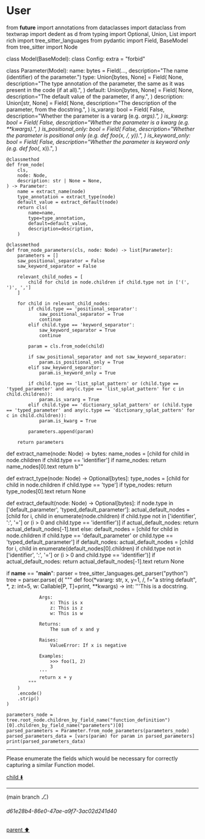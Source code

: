 # User

from __future__ import annotations
from dataclasses import dataclass
from textwrap import dedent as d
from typing import Optional, Union, List
import rich
import tree_sitter_languages
from pydantic import Field, BaseModel
from tree_sitter import Node

class Model(BaseModel):
    class Config:
        extra = "forbid"

class Parameter(Model):
    name: bytes = Field(..., description="The name (identifier) of the parameter.")
    type: Union[bytes, None] = Field(
        None,
        description="The type annotation of the parameter, the same as it was present in the code (if at all).",
    )
    default: Union[bytes, None] = Field(
        None,
        description="The default value of the parameter, if any.",
    )
    description: Union[str, None] = Field(
        None,
        description="The description of the parameter, from the docstring.",
    )
    is_vararg: bool = Field(
        False,
        description="Whether the parameter is a vararg (e.g. *args).",
    )
    is_kwarg: bool = Field(
        False,
        description="Whether the parameter is a kwarg (e.g. **kwargs).",
    )
    is_positional_only: bool = Field(
        False,
        description="Whether the parameter is positional only (e.g. def foo(x, /, y)).",
    )
    is_keyword_only: bool = Field(
        False,
        description="Whether the parameter is keyword only (e.g. def foo(*, x)).",
    )

    @classmethod
    def from_node(
        cls,
        node: Node,
        description: str | None = None,
    ) -> Parameter:
        name = extract_name(node)
        type_annotation = extract_type(node)
        default_value = extract_default(node)
        return cls(
            name=name,
            type=type_annotation,
            default=default_value,
            description=description,
        )

    @classmethod
    def from_node_parameters(cls, node: Node) -> list[Parameter]:
        parameters = []
        saw_positional_separator = False
        saw_keyword_separator = False

        relevant_child_nodes = [
            child for child in node.children if child.type not in ['(', ')', ',']
        ]

        for child in relevant_child_nodes:
            if child.type == 'positional_separator':
                saw_positional_separator = True
                continue
            elif child.type == 'keyword_separator':
                saw_keyword_separator = True
                continue

            param = cls.from_node(child)

            if saw_positional_separator and not saw_keyword_separator:
                param.is_positional_only = True
            elif saw_keyword_separator:
                param.is_keyword_only = True

            if child.type == 'list_splat_pattern' or (child.type == 'typed_parameter' and any(c.type == 'list_splat_pattern' for c in child.children)):
                param.is_vararg = True
            elif child.type == 'dictionary_splat_pattern' or (child.type == 'typed_parameter' and any(c.type == 'dictionary_splat_pattern' for c in child.children)):
                param.is_kwarg = True

            parameters.append(param)

        return parameters

def extract_name(node: Node) -> bytes:
    name_nodes = [child for child in node.children if child.type == 'identifier']
    if name_nodes:
        return name_nodes[0].text
    return b""

def extract_type(node: Node) -> Optional[bytes]:
    type_nodes = [child for child in node.children if child.type == 'type']
    if type_nodes:
        return type_nodes[0].text
    return None

def extract_default(node: Node) -> Optional[bytes]:
    if node.type in ['default_parameter', 'typed_default_parameter']:
        actual_default_nodes = [child for i, child in enumerate(node.children) if child.type not in ['identifier', ':', '='] or (i > 0 and child.type == 'identifier')]
        if actual_default_nodes:
            return actual_default_nodes[-1].text
    else:
        default_nodes = [child for child in node.children if child.type == 'default_parameter' or child.type == 'typed_default_parameter']
        if default_nodes:
            actual_default_nodes = [child for i, child in enumerate(default_nodes[0].children) if child.type not in ['identifier', ':', '='] or (i > 0 and child.type == 'identifier')]
            if actual_default_nodes:
                return actual_default_nodes[-1].text
    return None

if __name__ == "__main__":
    parser = tree_sitter_languages.get_parser("python")
    tree = parser.parse(
        d(
            """
            def foo(*vararg: str, x, y=1, /, f="a string default", *, z: int=5, w: Callable[P, T]=print, **kwargs) -> int:
                '''This is a docstring.
            
                Args:
                    x: This is x
                    z: This is z
                    w: This is w
            
                Returns:
                    The sum of x and y
            
                Raises:
                    ValueError: If x is negative
            
                Examples:
                    >>> foo(1, 2)
                    3
                '''
                return x + y
            """
        )
        .encode()
        .strip()
    )

    parameters_node = tree.root_node.children_by_field_name("function_definition")[0].children_by_field_name("parameters")[0]
    parsed_parameters = Parameter.from_node_parameters(parameters_node)
    parsed_parameters_data = [vars(param) for param in parsed_parameters]
    print(parsed_parameters_data)


---

Please enumerate the fields which would be necessary for correctly capturing a similar Function model.

[child ⬇️](#d61e28b4-86e0-47ae-a9f7-3ac02d241d40)

---

(main branch ⎇)
###### d61e28b4-86e0-47ae-a9f7-3ac02d241d40
[parent ⬆️](#aaa21556-5253-4a46-a033-9f889d8f4fe6)
